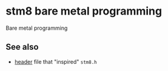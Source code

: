 # stm8 bare metal programming

Bare metal programming

## See also

* [header](https://github.com/junaidpv/stm8/blob/master/inc/stm8s.h) file that "inspired" `stm8.h`
